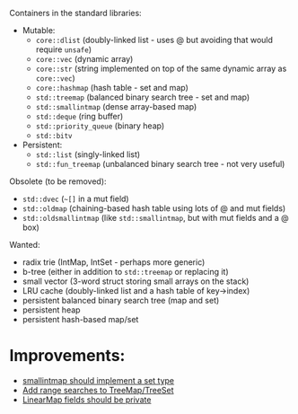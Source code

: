 Containers in the standard libraries:

* Mutable:
    * `core::dlist` (doubly-linked list - uses @ but avoiding that would require `unsafe`)
    * `core::vec` (dynamic array)
    * `core::str` (string implemented on top of the same dynamic array as `core::vec`)
    * `core::hashmap` (hash table - set and map)
    * `std::treemap` (balanced binary search tree - set and map)
    * `std::smallintmap` (dense array-based map)
    * `std::deque` (ring buffer)
    * `std::priority_queue` (binary heap)
    * `std::bitv`
* Persistent:
    * `std::list` (singly-linked list)
    * `std::fun_treemap` (unbalanced binary search tree - not very useful)

Obsolete (to be removed):

* `std::dvec` (`~[]` in a mut field)
* `std::oldmap` (chaining-based hash table using lots of @ and mut fields)
* `std::oldsmallintmap` (like `std::smallintmap`, but with mut fields and a @ box)

Wanted:

* radix trie (IntMap, IntSet - perhaps more generic)
* b-tree (either in addition to `std::treemap` or replacing it)
* small vector (3-word struct storing small arrays on the stack)
* LRU cache (doubly-linked list and a hash table of key->index)
* persistent balanced binary search tree (map and set)
* persistent heap
* persistent hash-based map/set

# Improvements:

* [smallintmap should implement a set type](https://github.com/mozilla/rust/issues/4984)
* [Add range searches to TreeMap/TreeSet](https://github.com/mozilla/rust/issues/4604)
* [LinearMap fields should be private](https://github.com/mozilla/rust/issues/4764)